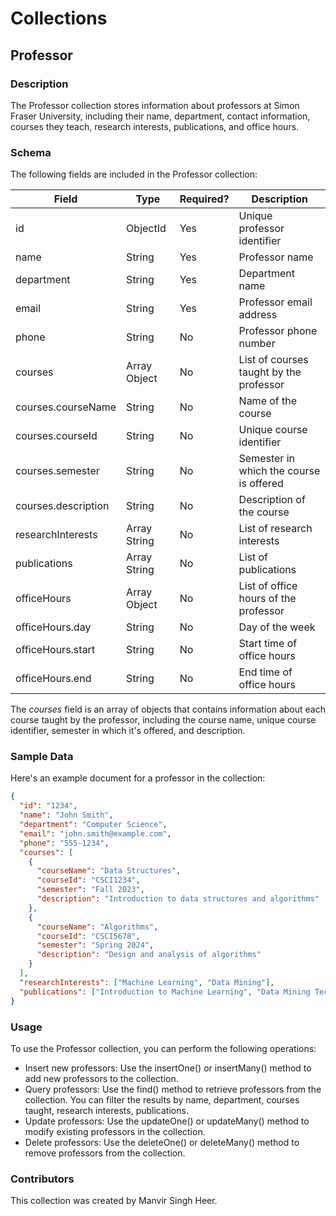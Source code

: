 # Collections

## Professor

### Description

The Professor collection stores information about professors at Simon Fraser University, including their name, department, contact information, courses they teach, research interests, publications, and office hours.

### Schema

The following fields are included in the Professor collection:

| Field               | Type          | Required? | Description                                            |
|---------------------|---------------|-----------|--------------------------------------------------------|
| id                  | ObjectId      | Yes       | Unique professor identifier                            |
| name                | String        | Yes       | Professor name                                         |
| department          | String        | Yes       | Department name                                        |
| email               | String        | Yes       | Professor email address                                |
| phone               | String        | No        | Professor phone number                                 |
| courses             | Array Object | No        | List of courses taught by the professor                |
| courses.courseName  | String        | No        | Name of the course                                     |
| courses.courseId    | String        | No        | Unique course identifier                               |
| courses.semester    | String        | No        | Semester in which the course is offered                |
| courses.description | String        | No        | Description of the course                              |
| researchInterests   | Array String | No        | List of research interests                             |
| publications        | Array String | No        | List of publications                                   |
| officeHours         | Array Object | No        | List of office hours of the professor                  |
| officeHours.day     | String        | No        | Day of the week                                        |
| officeHours.start   | String        | No        | Start time of office hours                             |
| officeHours.end     | String        | No        | End time of office hours                               |

The *courses* field is an array of objects that contains information about each course taught by the professor, including the course name, unique course identifier, semester in which it's offered, and description.

### Sample Data
Here's an example document for a professor in the collection:

```json
{
  "id": "1234",
  "name": "John Smith",
  "department": "Computer Science",
  "email": "john.smith@example.com",
  "phone": "555-1234",
  "courses": [
    {
      "courseName": "Data Structures",
      "courseId": "CSCI1234",
      "semester": "Fall 2023",
      "description": "Introduction to data structures and algorithms"
    },
    {
      "courseName": "Algorithms",
      "courseId": "CSCI5678",
      "semester": "Spring 2024",
      "description": "Design and analysis of algorithms"
    }
  ],
  "researchInterests": ["Machine Learning", "Data Mining"],
  "publications": ["Introduction to Machine Learning", "Data Mining Techniques"],
}
```

### Usage
To use the Professor collection, you can perform the following operations:

- Insert new professors: Use the insertOne() or insertMany() method to add new professors to the collection.
- Query professors: Use the find() method to retrieve professors from the collection. You can filter the results by name, department, courses taught, research interests, publications.
- Update professors: Use the updateOne() or updateMany() method to modify existing professors in the collection.
- Delete professors: Use the deleteOne() or deleteMany() method to remove professors from the collection.


### Contributors
This collection was created by Manvir Singh Heer.